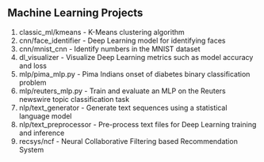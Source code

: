 Machine Learning Projects
-------------------------

1. classic_ml/kmeans - K-Means clustering algorithm
2. cnn/face_identifier - Deep Learning model for identifying faces
3. cnn/mnist_cnn - Identify numbers in the MNIST dataset
4. dl_visualizer - Visualize Deep Learning metrics such as model accuracy and loss
5. mlp/pima_mlp.py - Pima Indians onset of diabetes binary classification problem
6. mlp/reuters_mlp.py - Train and evaluate an MLP on the Reuters newswire topic classification task
7. nlp/text_generator - Generate text sequences using a statistical language model
8. nlp/text_preprocessor - Pre-process text files for Deep Learning training and inference
9. recsys/ncf - Neural Collaborative Filtering based Recommendation System

